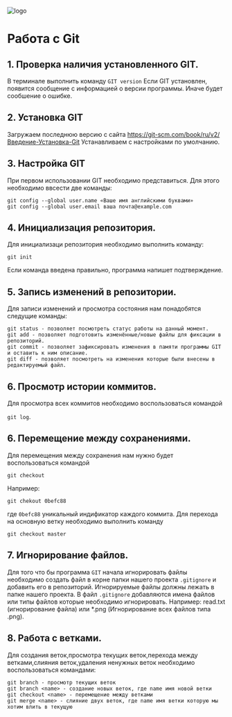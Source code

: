 ![logo](Git-Logo-1788C.png)
# Работа c Git

## 1. Проверка наличия установленного GIT.
В терминале выполнить команду `GIT version`
Если GIT установлен, появится сообщение с информацией о версии программы. Иначе будет сообшение о ошибке.

## 2. Установка GIT
Загружаем последнюю версию с сайта https://git-scm.com/book/ru/v2/Введение-Установка-Git Устанавливаем с настройками по умолчанию.

## 3. Настройка GIT
 При первом использовании GIT необходимо представиться. Для этого необходимо ввсести две команды:
 ```
 git config --global user.name «Ваше имя английскими буквами»
 git config --global user.email ваша почта@example.com
```
## 4. Инициализация репозитория.
Для инициализаци репозитория необходимо выполнить команду:

`git init`

Если команда введена правильно, программа напишет подтверждение.

## 5. Запись изменений в репозитории.
Для записи изменений и просмотра состояния нам понадобятся следущие команды:
```
git status - позволяет посмотреть статус работы на данный момент.
git add - позволяет подготовить изменённые/новые файлы для фиксации в репозиторий.
git commit - позволяет зафиксировать изменения в памяти программы GIT и оставить к ним описание.
git diff - позволяет посмотреть на изменения которые были внесены в редактируемый файл.
```

## 6. Просмотр истории коммитов.
 Для просмотра всех коммитов необходимо воспользоваться командой 

 `git log`.

 ## 6. Перемещение между сохранениями.
 Для перемещения между сохранения нам нужно будет воспользоваться командой

 `git checkout`

 Например:
 ```
 git chekout 0befc88
 ```
 где  `0befc88` уникальный индификатор каждого коммита. Для перехода на основную ветку необходимо выполнить команду 
 ```
 git checkout master
 ```
 ## 7. Игнорирование файлов.
 Для того что бы программа `GIT` начала игнорировать файлы необходимо создать файл в корне папки нашего проекта `.gitignore` и добавить его в репозиторий. Игнорируемые файлы должны лежать в папке нашего проекта. В файл `.gitignore` добавляются имена файлов или типы файлов которые необходимо игнорировать.
 Например: read.txt (игнорирование файла) или *.png (Игнорирование всех файлов типа .png).

 ## 8. Работа с ветками.

Для создания веток,просмотра текущих веток,перехода между ветками,слияния веток,удаления ненужных веток необходимо воспользоваться командами:
```
git branch - просмотр текущих веток
git branch <name> - создание новых веток, где name имя новой ветки
git checkout <name> - перемещение между ветками
git merge <name> - слияние двух веток, где name имя ветки которую мы хотим влить в текущую